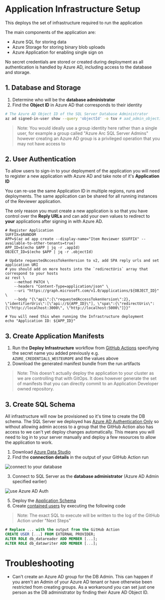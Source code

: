 # Application Infrastructure Setup

This deploys the set of infrastructure required to run the application

The main components of the application are:

* Azure SQL for storing data
* Azure Storage for storing binary blob uploads
* Azure Application for enabling single sign on

No secret credentials are stored or created during deployment as all authentication is handled by Azure AD, including access to the database and storage.

## 1. Database and Storage

1. Determine who will be the **database administrator**
2. Find the **Object ID** in Azure AD that corresponds to their identity

```bash
# The Azure AD Object ID of the SQL Server Database Administrator
az ad signed-in-user show --query 'objectId' -o tsv # aad_admin_objectid
```

> Note: You would ideally use a group identity here rather than a single user, for example a group called "Azure Arc SQL Server Admins" however creating an Azure AD group is a privileged operation that you may not have access to

## 2. User Authentication

To allow users to sign-in to your deployment of the application you will need to register a new application with Azure AD and take note of it's **Application ID**

You can re-use the same Application ID in multiple regions, runs and deployments. The same application can be shared for all running instances of the Reviewer application.

The only reason you must create a new application is so that you have control over the **Reply URLs** and can add your own values to redirect to **your** applications after signing in with Azure AD.

```
# Register Application
SUFFIX=$RANDOM
APP=$(az ad app create --display-name="Item Reviewer $SUFFIX" --available-to-other-tenants=true)
APP_ID=$(echo $APP | jq -r .appId)
OBJECT_ID=$(echo $APP | jq -r .objectId)

# Update requestedAccessTokenVersion to v2, add SPA reply urls and set application URI
# you should add on more hosts into the `redirectUris` array that correspond to your hosts
az rest \
    --method PATCH \
    --headers "Content-Type=application/json" \
    --uri "https://graph.microsoft.com/v1.0/applications/${OBJECT_ID}" \
    --body "{\"api\":{\"requestedAccessTokenVersion\":2}, \"identifierUris\":[\"api://${APP_ID}\"], \"spa\":{\"redirectUris\":[\"http://localhost:3000\", \"http://localhost:5000\"]}}"

# You will need this when running the Infrastructure deployment
echo "Application ID: ${APP_ID}"

```

## 3. Create Application Manifests

1. Run the **Deploy Infrastructure** workflow from [GitHub Actions](../../../actions/workflows/01-app-infra.yml) specifying the secret name you added previously e.g. `AZURE_CREDENTIALS_WESTEUROPE` and the values above
2. Download the generated manifest bundle from the run artifacts

> Note: This doesn't actually deploy the application to your cluster as we are controlling that with GitOps. It does however generate the set of manifests that you can directly commit to an Application Developer owned repository.

## 3. Create SQL Schema

All infrastructure will now be provisioned so it's time to create the DB schema. The SQL Server we deployed has [Azure AD Authentication Only](https://docs.microsoft.com/azure/azure-sql/database/authentication-azure-ad-only-authentication?tabs=azure-cli) so without allowing admin access to a group that the GitHub Action also has access to we can't yet deploy changes automatically. This means you will need to log in to your server manually and deploy a few resources to allow the application to work.

1. Download [Azure Data Studio](https://azure.microsoft.com/services/developer-tools/data-studio/)
2. Find the **connection details** in the output of your GitHub Action run

![connect to your database](https://user-images.githubusercontent.com/51163690/127883966-cbba4e5a-4239-4e76-a71e-41685cb4fe67.png)

3. Connect to SQL Server as the **database administrator** (Azure AD Admin specified earlier)

![use Azure AD Auth](https://user-images.githubusercontent.com/51163690/127884156-c19f1f00-f90b-4e44-a1d2-9f217cd9fc3b.png)

5. Deploy the [Application Schema](../scripts/schema.sql)
6. Create [contained users](https://docs.microsoft.com/azure/active-directory/managed-identities-azure-resources/tutorial-windows-vm-access-sql#create-contained-user) by executing the following code

> Note: The exact SQL to execute will be written to the log of the GitHub Action under "Next Steps"

```sql
# Replace ... with the output from the GitHub Action
CREATE USER [...] FROM EXTERNAL PROVIDER;
ALTER ROLE db_datareader ADD MEMBER [...];
ALTER ROLE db_datawriter ADD MEMBER [...];
```

# Troubleshooting

* Can't create an Azure AD group for the DB Admin. This can happen if you aren't an Admin of your Azure AD tenant or have otherwise been restricted from creating groups. As a workaround you can set just one person as the DB administrator by finding their Azure AD Object ID.

